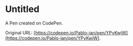 # Untitled

A Pen created on CodePen.

Original URL: [https://codepen.io/Pablo-ian/pen/YPyKwjW](https://codepen.io/Pablo-ian/pen/YPyKwjW).

